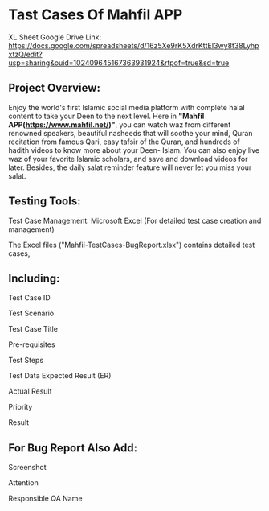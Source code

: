 # Tast Cases Of Mahfil APP
XL Sheet Google Drive Link: https://docs.google.com/spreadsheets/d/16z5Xe9rK5XdrKttEI3wy8t38LyhpxtzQ/edit?usp=sharing&ouid=102409645167363931924&rtpof=true&sd=true
## **Project Overview:**
Enjoy the world's first Islamic social media platform with complete halal content to take your Deen to the next level. Here in **"Mahfil APP(https://www.mahfil.net/)"**, you can watch waz from different renowned speakers, beautiful nasheeds that will soothe your mind, Quran recitation from famous Qari, easy tafsir of the Quran, and hundreds of hadith videos to know more about your Deen- Islam. You can also enjoy live waz of your favorite Islamic scholars, and save and download videos for later. Besides, the daily salat reminder feature will never let you miss your salat.
## **Testing Tools:**

Test Case Management: Microsoft Excel (For detailed test case creation and management)

The Excel files ("Mahfil-TestCases-BugReport.xlsx") contains detailed test cases, 

## **Including:**
Test Case ID

Test Scenario 

Test Case Title

Pre-requisites	

Test Steps	

Test Data	Expected Result (ER)	

Actual Result	

Priority		

Result

## **For Bug Report Also Add:**
Screenshot

Attention

Responsible QA Name
